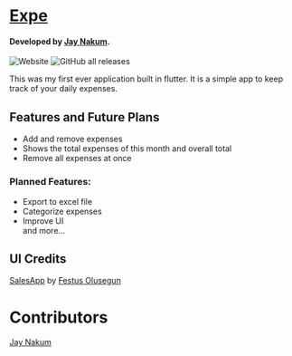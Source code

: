 # [Expe](https://github.com/JayNakum/Expe)
#### Developed by [Jay Nakum](https://github.com/JayNakum).
![Website](https://img.shields.io/website?down_message=Download&label=PlayStore&style=flat-square&up_message=Download&url=https%3A%2F%2Fplay.google.com%2Fstore%2Fapps%2Fdetails%3Fid%3Dio.github.jaynakum.expe)
![GitHub all releases](https://img.shields.io/github/downloads/JayNakum/Expe/total?style=flat-square)


This was my first ever application built in flutter. It is a simple app to keep track of your daily expenses.  

## Features and Future Plans
  - Add and remove expenses
  - Shows the total expenses of this month and overall total
  - Remove all expenses at once
  
### Planned Features:
  - Export to excel file
  - Categorize expenses
  - Improve UI  
  and more...

## UI Credits
[SalesApp](https://github.com/JideGuru/SalesApp) by [Festus Olusegun](https://github.com/JideGuru/)


# Contributors
[Jay Nakum](https://github.com/JayNakum)  
